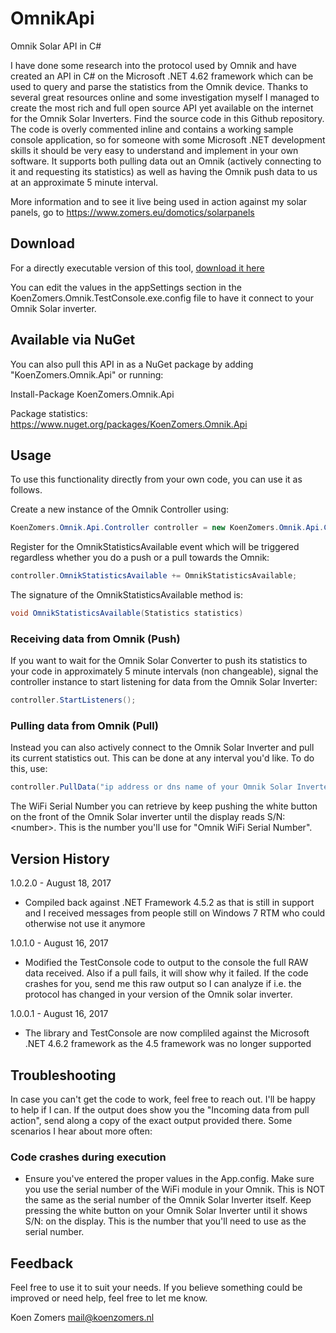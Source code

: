 # OmnikApi
Omnik Solar API in C#

I have done some research into the protocol used by Omnik and have created an API in C# on the Microsoft .NET 4.62 framework which can be used to query and parse the statistics from the Omnik device. Thanks to several great resources online and some investigation myself I managed to create the most rich and full open source API yet available on the internet for the Omnik Solar Inverters. Find the source code in this Github repository. The code is overly commented inline and contains a working sample console application, so for someone with some Microsoft .NET development skills it should be very easy to understand and implement in your own software. It supports both pulling data out an Omnik (actively connecting to it and requesting its statistics) as well as having the Omnik push data to us at an approximate 5 minute interval.

More information and to see it live being used in action against my solar panels, go to https://www.zomers.eu/domotics/solarpanels

## Download

For a directly executable version of this tool, [download it here](https://github.com/KoenZomers/OmnikApi/raw/master/Downloads/KoenZomers.Omnik.TestConsole.zip)

You can edit the values in the appSettings section in the KoenZomers.Omnik.TestConsole.exe.config file to have it connect to your Omnik Solar inverter.

## Available via NuGet

You can also pull this API in as a NuGet package by adding "KoenZomers.Omnik.Api" or running:

Install-Package KoenZomers.Omnik.Api

Package statistics:
https://www.nuget.org/packages/KoenZomers.Omnik.Api

## Usage

To use this functionality directly from your own code, you can use it as follows.

Create a new instance of the Omnik Controller using:

```C#
KoenZomers.Omnik.Api.Controller controller = new KoenZomers.Omnik.Api.Controller();

```

Register for the OmnikStatisticsAvailable event which will be triggered regardless whether you do a push or a pull towards the Omnik:

```C#
controller.OmnikStatisticsAvailable += OmnikStatisticsAvailable;
```

The signature of the OmnikStatisticsAvailable method is:

```C#
void OmnikStatisticsAvailable(Statistics statistics)
```

### Receiving data from Omnik (Push)

If you want to wait for the Omnik Solar Converter to push its statistics to your code in approximately 5 minute intervals (non changeable), signal the controller instance to start listening for data from the Omnik Solar Inverter:

```C#
controller.StartListeners();
```

### Pulling data from Omnik (Pull)

Instead you can also actively connect to the Omnik Solar Inverter and pull its current statistics out. This can be done at any interval you'd like. To do this, use:

```C#
controller.PullData("ip address or dns name of your Omnik Solar Inverter", "Omnik WiFi Serial Number");
```

The WiFi Serial Number you can retrieve by keep pushing the white button on the front of the Omnik Solar inverter until the display reads S/N: \<number>. This is the number you'll use for "Omnik WiFi Serial Number".

## Version History

1.0.2.0 - August 18, 2017

- Compiled back against .NET Framework 4.5.2 as that is still in support and I received messages from people still on Windows 7 RTM who could otherwise not use it anymore

1.0.1.0 - August 16, 2017

- Modified the TestConsole code to output to the console the full RAW data received. Also if a pull fails, it will show why it failed. If the code crashes for you, send me this raw output so I can analyze if i.e. the protocol has changed in your version of the Omnik solar inverter.

1.0.0.1 - August 16, 2017

- The library and TestConsole are now compliled against the Microsoft .NET 4.6.2 framework as the 4.5 framework was no longer supported

## Troubleshooting

In case you can't get the code to work, feel free to reach out. I'll be happy to help if I can. If the output does show you the "Incoming data from pull action", send along a copy of the exact output provided there. Some scenarios I hear about more often:

### Code crashes during execution

- Ensure you've entered the proper values in the App.config. Make sure you use the serial number of the WiFi module in your Omnik. This is NOT the same as the serial number of the Omnik Solar Inverter itself. Keep pressing the white button on your Omnik Solar Inverter until it shows S/N: on the display. This is the number that you'll need to use as the serial number.

## Feedback

Feel free to use it to suit your needs. If you believe something could be improved or need help, feel free to let me know.

Koen Zomers
mail@koenzomers.nl
